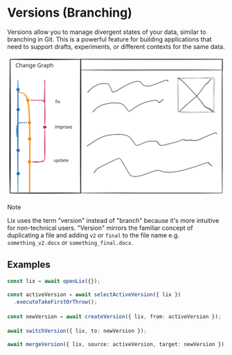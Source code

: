 # Versions (Branching)

Versions allow you to manage divergent states of your data, similar to branching in Git. This is a powerful feature for building applications that need to support drafts, experiments, or different contexts for the same data.

![Versions](../../assets/versions.svg)

> [!NOTE]
> Lix uses the term "version" instead of "branch" because it's more intuitive for non-technical users. "Version" mirrors the familiar concept of duplicating a file and adding `v2` or `final` to the file name e.g. `something_v2.docx` or `something_final.docx`.

## Examples

```ts
const lix = await openLix({});
```

```ts
const activeVersion = await selectActiveVersion({ lix })
  .executeTakeFirstOrThrow();

const newVersion = await createVersion({ lix, from: activeVersion });

await switchVersion({ lix, to: newVersion });
```

```ts
await mergeVersion({ lix, source: activeVersion, target: newVersion });
```
